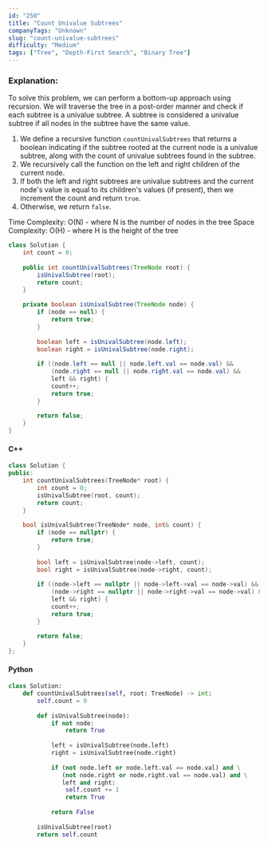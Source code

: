 ```yaml
---
id: "250"
title: "Count Univalue Subtrees"
companyTags: "Unknown"
slug: "count-univalue-subtrees"
difficulty: "Medium"
tags: ["Tree", "Depth-First Search", "Binary Tree"]
---
```


### Explanation:
To solve this problem, we can perform a bottom-up approach using recursion. We will traverse the tree in a post-order manner and check if each subtree is a univalue subtree. A subtree is considered a univalue subtree if all nodes in the subtree have the same value.

1. We define a recursive function `countUnivalSubtrees` that returns a boolean indicating if the subtree rooted at the current node is a univalue subtree, along with the count of univalue subtrees found in the subtree.
2. We recursively call the function on the left and right children of the current node.
3. If both the left and right subtrees are univalue subtrees and the current node's value is equal to its children's values (if present), then we increment the count and return `true`.
4. Otherwise, we return `false`.

Time Complexity: O(N) - where N is the number of nodes in the tree
Space Complexity: O(H) - where H is the height of the tree

```java
class Solution {
    int count = 0;
    
    public int countUnivalSubtrees(TreeNode root) {
        isUnivalSubtree(root);
        return count;
    }
    
    private boolean isUnivalSubtree(TreeNode node) {
        if (node == null) {
            return true;
        }
        
        boolean left = isUnivalSubtree(node.left);
        boolean right = isUnivalSubtree(node.right);
        
        if ((node.left == null || node.left.val == node.val) && 
            (node.right == null || node.right.val == node.val) &&
            left && right) {
            count++;
            return true;
        }
        
        return false;
    }
}
```

#### C++
```cpp
class Solution {
public:
    int countUnivalSubtrees(TreeNode* root) {
        int count = 0;
        isUnivalSubtree(root, count);
        return count;
    }
    
    bool isUnivalSubtree(TreeNode* node, int& count) {
        if (node == nullptr) {
            return true;
        }
        
        bool left = isUnivalSubtree(node->left, count);
        bool right = isUnivalSubtree(node->right, count);
        
        if ((node->left == nullptr || node->left->val == node->val) && 
            (node->right == nullptr || node->right->val == node->val) &&
            left && right) {
            count++;
            return true;
        }
        
        return false;
    }
};
```

#### Python
```python
class Solution:
    def countUnivalSubtrees(self, root: TreeNode) -> int:
        self.count = 0
        
        def isUnivalSubtree(node):
            if not node:
                return True
            
            left = isUnivalSubtree(node.left)
            right = isUnivalSubtree(node.right)
            
            if (not node.left or node.left.val == node.val) and \
               (not node.right or node.right.val == node.val) and \
               left and right:
                self.count += 1
                return True
            
            return False
        
        isUnivalSubtree(root)
        return self.count
```